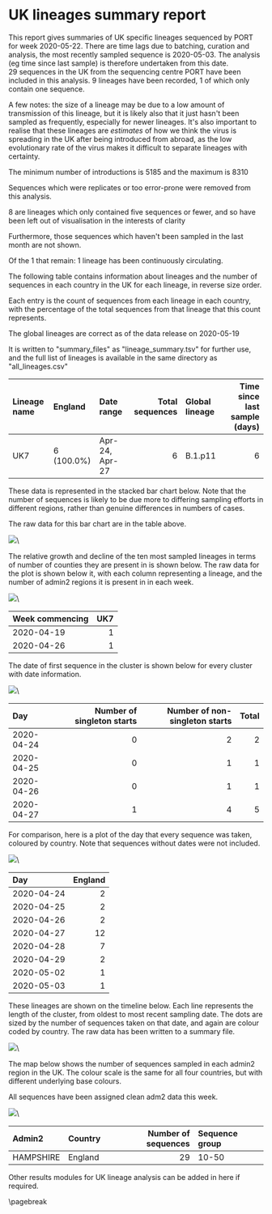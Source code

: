 
# UK lineages summary report








This report gives summaries of UK specific lineages sequenced by PORT for week 2020-05-22. 
There are time lags due to batching, curation and analysis, the most recently sampled sequence is 2020-05-03. The analysis (eg time since last sample) is therefore undertaken from this date.
<br/>
29 sequences in the UK from the sequencing centre PORT have been included in this analysis.
9 lineages have been recorded, 1 of which only contain one sequence.

A few notes: the size of a lineage may be due to a low amount of transmission of this lineage, but it is likely also that it just hasn't been sampled as frequently, especially for newer lineages.
It's also important to realise that these lineages are *estimates* of how we think the virus is spreading in the UK after being introduced from abroad, as the low evolutionary rate of the virus makes it difficult to separate lineages with certainty.



The minimum number of introductions is 5185 and the maximum is 8310


Sequences which were replicates or too error-prone were removed from this analysis.



8 are lineages which only contained five sequences or fewer, and so have been left out of visualisation in the interests of clarity


Furthermore, those sequences which haven't been sampled in the last month are not shown.



Of the 1 that remain:
1 lineage has been continuously circulating.


The following table contains information about lineages and the number of sequences in each country in the UK for each lineage, in reverse size order. 

Each entry is the count of sequences from each lineage in each country, with the percentage of the total sequences from that lineage that this count represents.



The global lineages are correct as of the data release on 2020-05-19


It is written to "summary_files" as "lineage_summary.tsv" for further use, and the full list of lineages is available in the same directory as "all_lineages.csv"



| Lineage name   | England    | Date range     |   Total sequences | Global lineage   |   Time since last sample (days) |
|:---------------|:-----------|:---------------|------------------:|:-----------------|--------------------------------:|
| UK7            | 6 (100.0%) | Apr-24, Apr-27 |                 6 | B.1.p11          |                               6 |


These data is represented in the stacked bar chart below. Note that the number of sequences is likely to be due more to differing sampling efforts in different regions, rather than genuine differences in numbers of cases. 

The raw data for this bar chart are in the table above. 






![](UK_full_report/regional_reports/results/results_PORT/figures/report_PORT_stacked_bars_by_country_1.png)\


The relative growth and decline of the ten most sampled lineages in terms of number of counties they are present in is shown below. 
The raw data for the plot is shown below it, with each column representing a lineage, and the number of admin2 regions it is present in in each week.







![](UK_full_report/regional_reports/results/results_PORT/figures/report_PORT_geog_plot_1.png)\



| Week commencing   |   UK7 |
|:------------------|------:|
| 2020-04-19        |     1 |
| 2020-04-26        |     1 |


The date of first sequence in the cluster is shown below for every cluster with date information. 





![](UK_full_report/regional_reports/results/results_PORT/figures/report_PORT_firsts_plot_1.png)\



| Day        |   Number of singleton starts |   Number of non-singleton starts |   Total |
|:-----------|-----------------------------:|---------------------------------:|--------:|
| 2020-04-24 |                            0 |                                2 |       2 |
| 2020-04-25 |                            0 |                                1 |       1 |
| 2020-04-26 |                            0 |                                1 |       1 |
| 2020-04-27 |                            1 |                                4 |       5 |

For comparison, here is a plot of the day that every sequence was taken, coloured by country. Note that sequences without dates were not included.





![](UK_full_report/regional_reports/results/results_PORT/figures/report_PORT_seqs_over_time_1.png)\



| Day        |   England |
|:-----------|----------:|
| 2020-04-24 |         2 |
| 2020-04-25 |         2 |
| 2020-04-26 |         2 |
| 2020-04-27 |        12 |
| 2020-04-28 |         7 |
| 2020-04-29 |         2 |
| 2020-05-02 |         1 |
| 2020-05-03 |         1 |


These lineages are shown on the timeline below. Each line represents the length of the cluster, from oldest to most recent sampling date.
The dots are sized by the number of sequences taken on that date, and again are colour coded by country.
The raw data has been written to a summary file.








![](UK_full_report/regional_reports/results/results_PORT/figures/report_PORT_make_timeline_1.png)\


The map below shows the number of sequences sampled in each admin2 region in the UK. The colour scale is the same for all four countries, but with different underlying base colours.



All sequences have been assigned clean adm2 data this week.



![](UK_full_report/regional_reports/results/results_PORT/figures/report_PORT_map_1.png)\



| Admin2    | Country   |   Number of sequences | Sequence group   |
|:----------|:----------|----------------------:|:-----------------|
| HAMPSHIRE | England   |                    29 | 10-50            |









Other results modules for UK lineage analysis can be added in here if required.

\pagebreak













